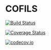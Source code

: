 # COFILS

[![Build Status](https://travis-ci.org/filipebraida/COFILS.jl.svg?branch=master)](https://travis-ci.org/filipebraida/COFILS.jl)

[![Coverage Status](https://coveralls.io/repos/filipebraida/COFILS.jl/badge.svg?branch=master&service=github)](https://coveralls.io/github/filipebraida/COFILS.jl?branch=master)

[![codecov.io](http://codecov.io/github/filipebraida/COFILS.jl/coverage.svg?branch=master)](http://codecov.io/github/filipebraida/COFILS.jl?branch=master)
